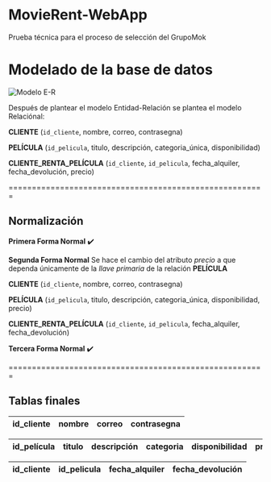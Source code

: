 # MovieRent-WebApp
Prueba técnica para el proceso de selección del GrupoMok

# Modelado de la base de datos
![Modelo E-R](https://user-images.githubusercontent.com/73146750/124999197-3c8ff580-e013-11eb-8ee3-d7abb0670f23.png)

Después de plantear el modelo Entidad-Relación se plantea el modelo Relaciónal:

**CLIENTE** (`id_cliente`, nombre, correo, contrasegna)

**PELÍCULA** (`id_pelicula`, titulo, descripción, categoria_única, disponibilidad)

**CLIENTE_RENTA_PELÍCULA** (`id_cliente`, `id_pelicula`, fecha_alquiler, fecha_devolución, precio)

=======================================================

## Normalización

**Primera Forma Normal**
:heavy_check_mark:

**Segunda Forma Normal**
Se hace el cambio del atributo *precio* a que dependa únicamente de la *llave primaria* de la relación **PELÍCULA**

**CLIENTE** (`id_cliente`, nombre, correo, contrasegna)

**PELÍCULA** (`id_pelicula`, titulo, descripción, categoria_única, disponibilidad, precio)

**CLIENTE_RENTA_PELÍCULA** (`id_cliente`, `id_pelicula`, fecha_alquiler, fecha_devolución)

**Tercera Forma Normal**
:heavy_check_mark:

=======================================================

## Tablas finales

| id_cliente    | nombre        | correo| contrasegna |
| ------------- |:-------------:| -----:| -----------:|

| id_película   | titulo        | descripción | categoria | disponibilidad | precio | 
| ------------- |:-------------:| ------------|----------:| --------------:| ------:|

| id_cliente    | id_pelicula   | fecha_alquiler | fecha_devolución |
| ------------- |:-------------:| --------------:| ----------------:|




